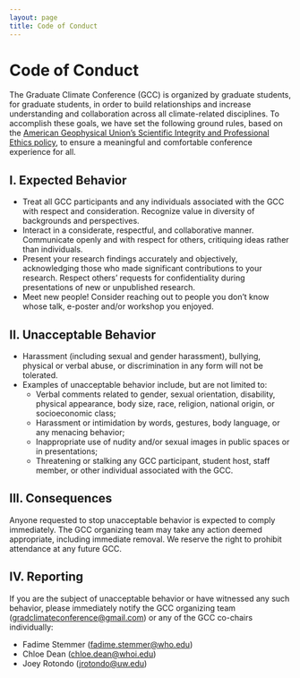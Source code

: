 ```yaml
---
layout: page
title: Code of Conduct
---
```


# Code of Conduct
The Graduate Climate Conference (GCC) is organized by graduate students, for graduate students, in order to build relationships and increase understanding and collaboration across all climate-related disciplines. To accomplish these goals, we have set the following ground rules, based on the [American Geophysical Union’s Scientific Integrity and Professional Ethics policy](https://www.agu.org/Learn-About-AGU/About-AGU/Ethics), to ensure a meaningful and comfortable conference experience for all. 

## I. Expected Behavior 
- Treat all GCC participants and any individuals associated with the GCC with respect and consideration. Recognize value in diversity of backgrounds and perspectives.
- Interact in a considerate, respectful, and collaborative manner. Communicate openly and with respect for others, critiquing ideas rather than individuals.
- Present your research findings accurately and objectively, acknowledging those who made significant contributions to your research. Respect others’ requests for confidentiality during presentations of new or unpublished research.
- Meet new people! Consider reaching out to people you don’t know whose talk, e-poster and/or workshop you enjoyed.

## II. Unacceptable Behavior 
- Harassment (including sexual and gender harassment), bullying, physical or verbal abuse, or discrimination in any form will not be tolerated.
- Examples of unacceptable behavior include, but are not limited to: 
  - Verbal comments related to gender, sexual orientation, disability, physical appearance, body size, race, religion, national origin, or socioeconomic class; 
  - Harassment or intimidation by words, gestures, body language, or any menacing behavior; 
  - Inappropriate use of nudity and/or sexual images in public spaces or in presentations; 
  - Threatening or stalking any GCC participant, student host, staff member, or other individual associated with the GCC.
 
## III. Consequences 
Anyone requested to stop unacceptable behavior is expected to comply immediately. The GCC organizing team may take any action deemed appropriate, including immediate removal. We reserve the right to prohibit attendance at any future GCC.

## IV. Reporting 
If you are the subject of unacceptable behavior or have witnessed any such behavior, please immediately notify the GCC organizing team (gradclimateconference@gmail.com) or any of the GCC co-chairs individually: 
- Fadime Stemmer (fadime.stemmer@who.edu)
- Chloe Dean (chloe.dean@whoi.edu)
- Joey Rotondo (jrotondo@uw.edu)
